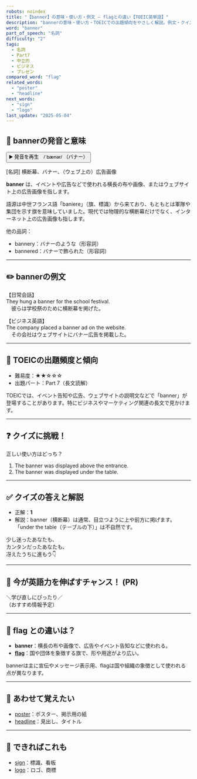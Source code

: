 ```yaml
---
robots: noindex
title: "【banner】の意味・使い方・例文 ― flagとの違い【TOEIC英単語】"
description: "bannerの意味・使い方・TOEICでの出題傾向をやさしく解説。例文・クイズ付きでflagとの違いもわかりやすく学べます。"
word: "banner"
part_of_speech: "名詞"
difficulty: "2"
tags:
  - 名詞
  - Part7
  - 中立的
  - ビジネス
  - プレゼン
compared_word: "flag"
related_words:
  - "poster"
  - "headline"
next_words:
  - "sign"
  - "logo"
last_update: "2025-05-04"
---
```


## 🔰 bannerの発音と意味

<button class="play-audio" onclick="playTTS('banner')">
  <span class="play-audio-main">
    ▶️ 発音を再生　/ˈbænər/
  </span>
  <span class="play-audio-sub">
    （バナー）
  </span>
</button>

[名詞] 横断幕、バナー、（ウェブ上の）広告画像

**banner** は、イベントや広告などで使われる横長の布や画像、またはウェブサイト上の広告画像を指します。

語源は中世フランス語「baniere」（旗、標識）から来ており、もともとは軍隊や集団を示す旗を意味していました。現代では物理的な横断幕だけでなく、インターネット上の広告画像も指します。

他の品詞：  
- bannery：バナーのような（形容詞）
- bannered：バナーで飾られた（形容詞）

---

## ✏️ bannerの例文

【日常会話】  
They hung a banner for the school festival.  
　彼らは学校祭のために横断幕を掲げた。

【ビジネス英語】  
The company placed a banner ad on the website.  
　その会社はウェブサイトにバナー広告を掲載した。

---

## 🎯 TOEICの出題頻度と傾向

- 難易度：★★☆☆☆
- 出題パート：Part 7（長文読解）

TOEICでは、イベント告知や広告、ウェブサイトの説明文などで「banner」が登場することがあります。特にビジネスやマーケティング関連の長文で見かけます。

---

## ❓ クイズに挑戦！

正しい使い方はどっち？

1. The banner was displayed above the entrance.  
2. The banner was displayed under the table.

---

## ✅ クイズの答えと解説

- 正解：**1**
- 解説：banner（横断幕）は通常、目立つように上や前方に掲げます。「under the table（テーブルの下）」は不自然です。

少し迷ったあなたも、  
カンタンだったあなたも、  
冴えたうちに進もう👇️

---

## 🚀 今が英語力を伸ばすチャンス！ (PR)

<div class="info-center">
＼学び直しにぴったり／<br>  
（おすすめ情報予定）
</div>

---

## 🤔  flag との違いは？

- **banner**：横長の布や画像で、広告やイベント告知などに使われる。
- **[flag](/flag)**：国や団体を象徴する旗で、形や用途がより広い。

bannerは主に宣伝やメッセージ表示用、flagは国や組織の象徴として使われる点が異なります。

---

## 🧩 あわせて覚えたい

- [poster](/poster)：ポスター、掲示用の紙
- [headline](/headline)：見出し、タイトル

---

## 📖 できればこれも

- [sign](/sign)：標識、看板
- [logo](/logo)：ロゴ、商標

<!-- cvid: aid48_bid41 -->
